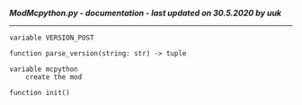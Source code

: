 ***ModMcpython.py - documentation - last updated on 30.5.2020 by uuk***
___

    variable VERSION_POST

    function parse_version(string: str) -> tuple

    variable mcpython
        create the mod

    function init()